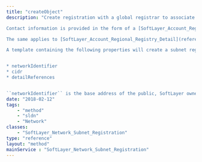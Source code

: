 ```yaml
---
title: "createObject"
description: "Create registration with a global registrar to associate an assigned subnet with the provided contact details. 

Contact information is provided in the form of a [SoftLayer_Account_Regional_Registry_Detail](reference/datatypes/SoftLayer_Account_Regional_Registry_Detail), which reference can be provided when the registration is created or afterwards. Registrations without an associated person detail will remain in the ``OPEN`` status. To specify a person detail when creating a registration, the ``detailReferences`` property should be populated with a list item providing a ``detailId`` value referencing the [SoftLayer_Account_Regional_Registry_Detail](reference/datatypes/SoftLayer_Account_Regional_Registry_Detail). 

The same applies to [SoftLayer_Account_Regional_Registry_Detail](reference/datatypes/SoftLayer_Account_Regional_Registry_Detail), though these references need not be provided. The system will create a reference to the network described by the registration's subnet in the absence of a provided network detail reference. However, if a specific detail is referenced, it must describe the same subnet as the registration. 

A template containing the following properties will create a subnet registration: 


* networkIdentifier
* cidr
* detailReferences


``networkIdentifier`` is the base address of the public, SoftLayer owned subnet which is being registered. ``cidr`` must be an integer representing the CIDR of the subnet to be registered. The ``networkIdentifier``/``cidr`` must represent an assigned subnet. ``detailReferences`` tie the registration to SoftLayer_Account_Regional_Registry_Detail objects. "
date: "2018-02-12"
tags:
    - "method"
    - "sldn"
    - "Network"
classes:
    - "SoftLayer_Network_Subnet_Registration"
type: "reference"
layout: "method"
mainService : "SoftLayer_Network_Subnet_Registration"
---
```

